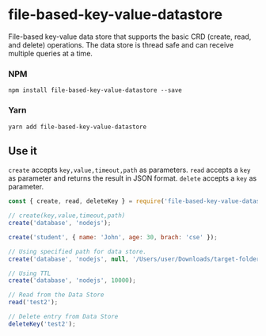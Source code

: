 # file-based-key-value-datastore

File-based key-value data store that supports the basic CRD (create, read, and delete) operations. The data store is thread safe and can receive multiple queries at a time.

### NPM
```
npm install file-based-key-value-datastore --save
```
### Yarn
```
yarn add file-based-key-value-datastore
```

## Use it
`create` accepts `key,value,timeout,path` as parameters.
`read` accepts a `key` as parameter and returns the result in JSON format.
`delete` accepts a `key` as parameter.

```js
const { create, read, deleteKey } = require('file-based-key-value-datastore');

// create(key,value,timeout,path)
create('database', 'nodejs'); 

create('student', { name: 'John', age: 30, brach: 'cse' });

// Using specified path for data store.
create('database', 'nodejs', null, '/Users/user/Downloads/target-folder');

// Using TTL
create('database', 'nodejs', 10000);

// Read from the Data Store
read('test2');

// Delete entry from Data Store
deleteKey('test2');
```
